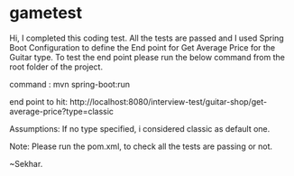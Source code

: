 # gametest
Hi, I completed this coding test.
All the tests are passed and I used Spring Boot Configuration to define the End point for Get Average Price for the 
Guitar type.
To test the end point please run the below command from the root folder of the project.

command : mvn spring-boot:run

end point to hit: http://localhost:8080/interview-test/guitar-shop/get-average-price?type=classic

Assumptions: If no type specified, i considered classic as default one.

Note: Please run the pom.xml, to check all the tests are passing or not.

~Sekhar.
